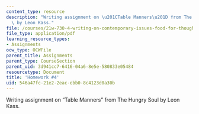 ```yaml
---
content_type: resource
description: "Writing assignment on \u201CTable Manners\u201D from The Hungry Soul\
  \ by Leon Kass."
file: /courses/21w-730-4-writing-on-contemporary-issues-food-for-thought-writing-and-reading-about-the-cultures-of-food-fall-2008/546a47fc21e22eacebb08c4123d0a30b_hw_4.pdf
file_type: application/pdf
learning_resource_types:
- Assignments
ocw_type: OCWFile
parent_title: Assignments
parent_type: CourseSection
parent_uid: 3d941cc7-6416-04a6-8e5e-580833e05484
resourcetype: Document
title: 'Homework #4'
uid: 546a47fc-21e2-2eac-ebb0-8c4123d0a30b
---
```

Writing assignment on “Table Manners” from The Hungry Soul by Leon Kass.

